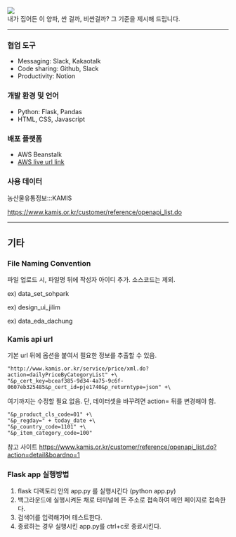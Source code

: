 ![](https://github.com/pje1740/cart_savior/blob/master/flask/static/images/team_banner.jpg?raw=true)  
내가 집어든 이 양파, 싼 걸까, 비싼걸까? 그 기준을 제시해 드립니다.

---
### 협업 도구
- Messaging: Slack, Kakaotalk
- Code sharing: Github, Slack
- Productivity: Notion

### 개발 환경 및 언어
- Python: Flask, Pandas
- HTML, CSS, Javascript

### 배포 플랫폼
- AWS Beanstalk
- [AWS live url link](http://cartsavior-env.eba-8yqpfip2.ap-northeast-2.elasticbeanstalk.com/)

### 사용 데이터
농산물유통정보:::KAMIS

https://www.kamis.or.kr/customer/reference/openapi_list.do

---
## 기타 

### File Naming Convention
파일 업로드 시, 파일명 뒤에 작성자 아이디 추가. 소스코드는 제외.

ex) data_set_sohpark

ex) design_ui_jilim

ex) data_eda_dachung

### Kamis api url
기본 url 뒤에 옵션을 붙여서 필요한 정보를 추출할 수 있음. 
```
"http://www.kamis.or.kr/service/price/xml.do?action=dailyPriceByCategoryList" +\
"&p_cert_key=bceaf385-9d34-4a75-9c6f-0607eb325485&p_cert_id=pje1740&p_returntype=json" +\
```
여기까지는 수정할 필요 없음. 단, 데이터셋을 바꾸려면 action= 뒤를 변경해야 함.
```
"&p_product_cls_code=01" +\
"&p_regday=" + today_date +\
"&p_country_code=1101" +\
"&p_item_category_code=100"
```

참고 사이트
https://www.kamis.or.kr/customer/reference/openapi_list.do?action=detail&boardno=1


### Flask app 실행방법
1. flask 디렉토리 안의 app.py 를 실행시킨다 (python app.py)
2. 백그라운드에 실행시켜둔 채로 터미널에 뜬 주소로 접속하여 메인 페이지로 접속한다. 
3. 검색어를 입력해가며 테스트한다. 
4. 종료하는 경우 실행시킨 app.py를 ctrl+c로 종료시킨다. 
